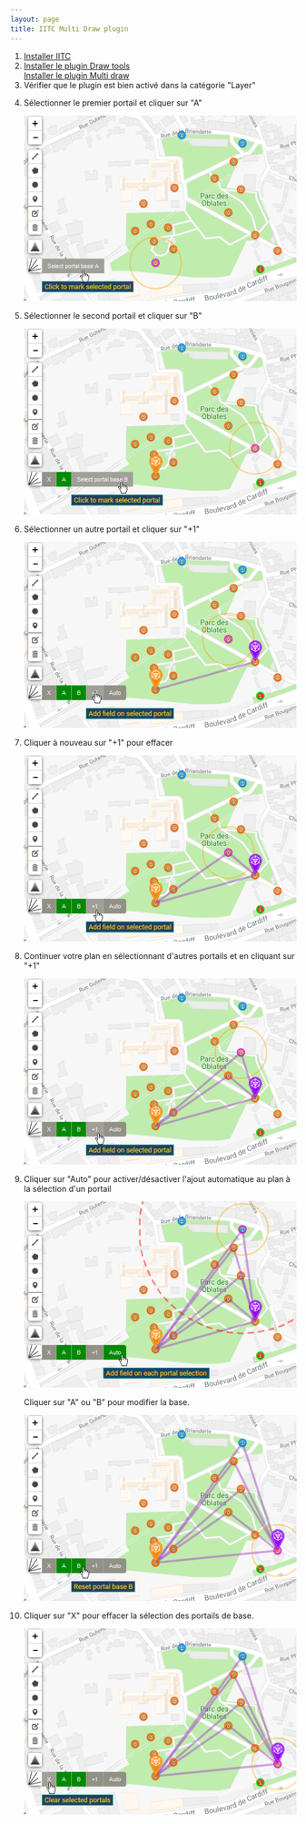 ```yaml
---
layout: page
title: IITC Multi Draw plugin
---
```


<ol>
    <li>
        <a href="https://iitc.me" target="_blank">Installer IITC</a>
    </li>
    <li>
        <a href="https://static.iitc.me/build/release/plugins/draw-tools.user.js">Installer le plugin Draw tools</a>
    </li
    <li>
        <a href="https://kewwwa.github.io/iitc-plugin-multidraw/plugins/multi-draw.user.js">Installer le plugin Multi draw</a>
    </li>
    <li>
        Vérifier que le plugin est bien activé dans la catégorie "Layer"
    </li>
    <li>
        <p>Sélectionner le premier portail et cliquer sur "A"</p>
        <img src="img/firstPortal.png" />
    </li>
    <li>
        <p>Sélectionner le second portail et cliquer sur "B"</p>
        <img src="img/secondPortal.png" />
    </li>
    <li>
        <p>Sélectionner un autre portail et cliquer sur "+1"</p>
        <img src="img/nextPortal.png" />
    </li>
    <li>
        <p>Cliquer à nouveau sur "+1" pour effacer</p>
        <img src="img/removePortal.png" />
    </li>
    <li>
        <p>Continuer votre plan en sélectionnant d'autres portails et en cliquant sur "+1"</p>
        <img src="img/otherPortal.png" />
    </li>
    <li>
        <p>Cliquer sur "Auto" pour activer/désactiver l'ajout automatique au plan à la sélection d'un portail</p>
        <img src="img/autoPortal.png" />
    </li
    <li>
        <p>Cliquer sur "A" ou "B" pour modifier la base.</p>
        <img src="img/movePortal.png" />
    </li>
    <li>
        <p>Cliquer sur "X" pour effacer la sélection des portails de base.</p>
        <img src="img/clearPortal.png" />
    </li>
</ol>